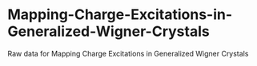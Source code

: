 # Mapping-Charge-Excitations-in-Generalized-Wigner-Crystals
Raw data for Mapping Charge Excitations in Generalized Wigner Crystals
